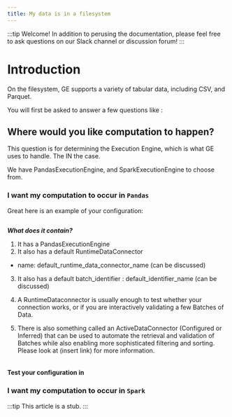 ```yaml
---
title: My data is in a filesystem
---
```




:::tip
Welcome! In addition to perusing the documentation, please feel free to ask questions on our Slack channel or discussion forum!
:::

# Introduction

On the filesystem, GE supports a variety of tabular data, including CSV, and Parquet.

You will first be asked to answer a few questions like :

## Where would you like computation to happen?

This question is for determining the Execution Engine, which is what GE uses to handle. The IN the case.

We have PandasExecutionEngine, and SparkExecutionEngine to choose from.


### I want my computation to occur in `Pandas`

Great here is an example of your configuration:

```python file=../../../../integration/code/path_filesystem_runtime_data_connector.py#L5-L17
```
***What does it contain?***
1. It has a PandasExecutionEngine
2. It also has a default RuntimeDataConnector
  - name: default_runtime_data_connector_name (can be discussed)

3. It also has a default batch_identifier : default_identifier_name (can be discussed)

4. A RuntimeDataconnector is usually enough to test whether your connection works, or if you are interactively validating a few Batches of Data.

5. There is also something called an ActiveDataConnector (Configured or Inferred) that can be used to automate the retrieval and validation of Batches while also enabling more sophisticated filtering and sorting. Please look at (insert link) for more information.


```python file=../../../../integration/code/path_filesystem_runtime_data_connector.py#L20
```

#### Test your configuration in




### I want my computation to occur in `Spark`

:::tip
This article is a stub.
:::
